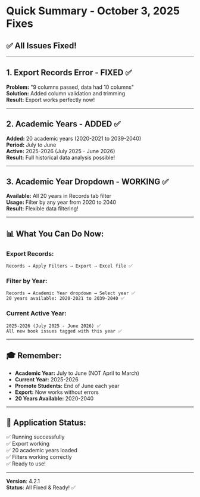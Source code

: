 # Quick Summary - October 3, 2025 Fixes

## ✅ All Issues Fixed!

---

## 1. Export Records Error - FIXED ✅

**Problem:** "9 columns passed, data had 10 columns"  
**Solution:** Added column validation and trimming  
**Result:** Export works perfectly now!

---

## 2. Academic Years - ADDED ✅

**Added:** 20 academic years (2020-2021 to 2039-2040)  
**Period:** July to June  
**Active:** 2025-2026 (July 2025 - June 2026)  
**Result:** Full historical data analysis possible!

---

## 3. Academic Year Dropdown - WORKING ✅

**Available:** All 20 years in Records tab filter  
**Usage:** Filter by any year from 2020 to 2040  
**Result:** Flexible data filtering!

---

## 📊 What You Can Do Now:

### Export Records:
```
Records → Apply Filters → Export → Excel file ✅
```

### Filter by Year:
```
Records → Academic Year dropdown → Select year ✅
20 years available: 2020-2021 to 2039-2040 ✅
```

### Current Active Year:
```
2025-2026 (July 2025 - June 2026) ✅
All new book issues tagged with this year ✅
```

---

## 🎓 Remember:

- **Academic Year:** July to June (NOT April to March)
- **Current Year:** 2025-2026
- **Promote Students:** End of June each year
- **Export:** Now works without errors
- **20 Years Available:** 2020-2040

---

## 🎉 Application Status:

✅ Running successfully  
✅ Export working  
✅ 20 academic years loaded  
✅ Filters working correctly  
✅ Ready to use!

---

**Version**: 4.2.1  
**Status**: All Fixed & Ready! ✅
